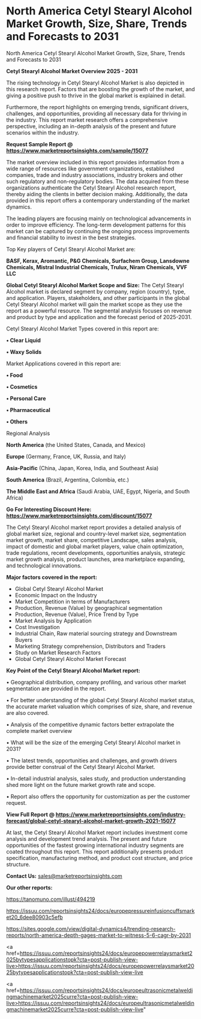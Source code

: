 # North America Cetyl Stearyl Alcohol Market Growth, Size, Share, Trends and Forecasts to 2031
North America Cetyl Stearyl Alcohol Market Growth, Size, Share, Trends and Forecasts to 2031

<Strong> Cetyl Stearyl Alcohol Market Overview 2025 - 2031</strong>

The rising technology in Cetyl Stearyl Alcohol Market is also depicted in this research report. Factors that are boosting the growth of the market, and giving a positive push to thrive in the global market is explained in detail.

Furthermore, the report highlights on emerging trends, significant drivers, challenges, and opportunities, providing all necessary data for thriving in the industry. This report market research offers a comprehensive perspective, including an in-depth analysis of the present and future scenarios within the industry.

<strong>Request Sample Report @ <a href=https://www.marketreportsinsights.com/sample/15077>https://www.marketreportsinsights.com/sample/15077</a></strong>

The market overview included in this report provides information from a wide range of resources like government organizations, established companies, trade and industry associations, industry brokers and other such regulatory and non-regulatory bodies. The data acquired from these organizations authenticate the Cetyl Stearyl Alcohol research report, thereby aiding the clients in better decision making. Additionally, the data provided in this report offers a contemporary understanding of the market dynamics.

The leading players are focusing mainly on technological advancements in order to improve efficiency. The long-term development patterns for this market can be captured by continuing the ongoing process improvements and financial stability to invest in the best strategies.

Top Key players of Cetyl Stearyl Alcohol Market are:

<strong>BASF, Kerax, Aromantic, P&G Chemicals, Surfachem Group, Lansdowne Chemicals, Mistral Industrial Chemicals, Trulux, Niram Chemicals, VVF LLC</strong>

<strong><b>Global Cetyl Stearyl Alcohol Market Scope and Size:</b></strong>
The Cetyl Stearyl Alcohol market is declared segment by company, region (country), type, and application. Players, stakeholders, and other participants in the global Cetyl Stearyl Alcohol market will gain the market scope as they use the report as a powerful resource. The segmental analysis focuses on revenue and product by type and application and the forecast period of 2025-2031.

Cetyl Stearyl Alcohol Market Types covered in this report are:

<strong>• Clear Liquid

• Waxy Solids</strong>

Market Applications covered in this report are:

<strong>• Food

• Cosmetics

• Personal Care

• Pharmaceutical

• Others</strong> 

Regional Analysis

<strong>North America</strong> (the United States, Canada, and Mexico)

<strong>Europe</strong> (Germany, France, UK, Russia, and Italy)

<strong>Asia-Pacific</strong> (China, Japan, Korea, India, and Southeast Asia)

<strong>South America</strong> (Brazil, Argentina, Colombia, etc.)

<strong>The Middle East and Africa</strong> (Saudi Arabia, UAE, Egypt, Nigeria, and South Africa)

<strong>Go For Interesting Discount Here: <a href=https://www.marketreportsinsights.com/discount/15077>https://www.marketreportsinsights.com/discount/15077</a></strong>

The Cetyl Stearyl Alcohol market report provides a detailed analysis of global market size, regional and country-level market size, segmentation market growth, market share, competitive Landscape, sales analysis, impact of domestic and global market players, value chain optimization, trade regulations, recent developments, opportunities analysis, strategic market growth analysis, product launches, area marketplace expanding, and technological innovations.

<strong><b>Major factors covered in the report:</b></strong>
<ul>
  <li>Global Cetyl Stearyl Alcohol Market </li>
  <li>Economic Impact on the Industry</li>
  <li>Market Competition in terms of Manufacturers</li>
  <li>Production, Revenue (Value) by geographical segmentation</li>
  <li>Production, Revenue (Value), Price Trend by Type</li>
  <li>Market Analysis by Application</li>
  <li>Cost Investigation</li>
  <li>Industrial Chain, Raw material sourcing strategy and Downstream Buyers</li>
  <li>Marketing Strategy comprehension, Distributors and Traders</li>
  <li>Study on Market Research Factors</li>
  <li>Global Cetyl Stearyl Alcohol Market Forecast</li>
</ul>

<strong><b>Key Point of the Cetyl Stearyl Alcohol Market report:</b></strong>

• Geographical distribution, company profiling, and various other market segmentation are provided in the report.

• For better understanding of the global Cetyl Stearyl Alcohol market status, the accurate market valuation which comprises of size, share, and revenue are also covered.

• Analysis of the competitive dynamic factors better extrapolate the complete market overview

• What will be the size of the emerging Cetyl Stearyl Alcohol market in 2031?

• The latest trends, opportunities and challenges, and growth drivers provide better construal of the Cetyl Stearyl Alcohol Market.

• In-detail industrial analysis, sales study, and production understanding shed more light on the future market growth rate and scope.

• Report also offers the opportunity for customization as per the customer request.

<strong><b>View Full Report @ <a href=https://www.marketreportsinsights.com/industry-forecast/global-cetyl-stearyl-alcohol-market-growth-2021-15077>https://www.marketreportsinsights.com/industry-forecast/global-cetyl-stearyl-alcohol-market-growth-2021-15077</a></b></strong>


At last, the Cetyl Stearyl Alcohol Market report includes investment come analysis and development trend analysis. The present and future opportunities of the fastest growing international industry segments are coated throughout this report. This report additionally presents product specification, manufacturing method, and product cost structure, and price structure.

<strong>Contact Us:</strong>
sales@marketreportsinsights.com

<strong>Our other reports:</strong>

<a href=https://tanomuno.com/illust/494219>https://tanomuno.com/illust/494219</a>

<a href=https://issuu.com/reportsinsights24/docs/europepressureinfusioncuffsmarket20_6dee80903c5efb>https://issuu.com/reportsinsights24/docs/europepressureinfusioncuffsmarket20_6dee80903c5efb</a>

<a href=https://sites.google.com/view/digital-dynamics4/trending-research-reports/north-america-depth-gages-market-to-witness-5-6-cagr-by-2031>https://sites.google.com/view/digital-dynamics4/trending-research-reports/north-america-depth-gages-market-to-witness-5-6-cagr-by-2031</a>

<a href=https://issuu.com/reportsinsights24/docs/europepowerrelaysmarket2025bytypesapplicationstopk?cta=post-publish-view-live>https://issuu.com/reportsinsights24/docs/europepowerrelaysmarket2025bytypesapplicationstopk?cta=post-publish-view-live</a>

<a href=https://issuu.com/reportsinsights24/docs/europeultrasonicmetalweldingmachinemarket2025curre?cta=post-publish-view-live>https://issuu.com/reportsinsights24/docs/europeultrasonicmetalweldingmachinemarket2025curre?cta=post-publish-view-live</a>"

